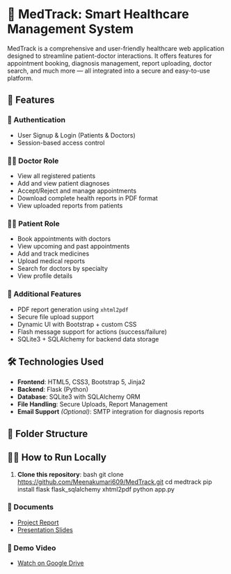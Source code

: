 # 🏥 MedTrack: Smart Healthcare Management System

MedTrack is a comprehensive and user-friendly healthcare web application designed to streamline patient-doctor interactions. It offers features for appointment booking, diagnosis management, report uploading, doctor search, and much more — all integrated into a secure and easy-to-use platform.

## 🚀 Features

### 🔐 Authentication
- User Signup & Login (Patients & Doctors)
- Session-based access control

### 👨‍⚕️ Doctor Role
- View all registered patients
- Add and view patient diagnoses
- Accept/Reject and manage appointments
- Download complete health reports in PDF format
- View uploaded reports from patients

### 🧑‍⚕️ Patient Role
- Book appointments with doctors
- View upcoming and past appointments
- Add and track medicines
- Upload medical reports
- Search for doctors by specialty
- View profile details

### 📂 Additional Features
- PDF report generation using `xhtml2pdf`
- Secure file upload support
- Dynamic UI with Bootstrap + custom CSS
- Flash message support for actions (success/failure)
- SQLite3 + SQLAlchemy for backend data storage

## 🛠️ Technologies Used

- **Frontend**: HTML5, CSS3, Bootstrap 5, Jinja2
- **Backend**: Flask (Python)
- **Database**: SQLite3 with SQLAlchemy ORM
- **File Handling**: Secure Uploads, Report Management
- **Email Support** *(Optional)*: SMTP integration for diagnosis reports

## 📁 Folder Structure
## 🧑‍💻 How to Run Locally

1. **Clone this repository**:
   bash
   git clone https://github.com/Meenakumari609/MedTrack.git
   cd medtrack
   pip install flask flask_sqlalchemy xhtml2pdf
   python app.py
### 📄 Documents
- [Project Report]([docs/Project_Report.pdf](https://drive.google.com/file/d/1n-Hwwn5YMN9_Ezx7hDksmABa__UbrGj-/view?usp=drivesdk))
- [Presentation Slides](docs/Presentation.pptx)

### 🎥 Demo Video
- [Watch on Google Drive](https://drive.google.com/file/d/1mz-YNsXVdbEcknFR3HO141HQXCtSyFlb/view?usp=drivesdk)
